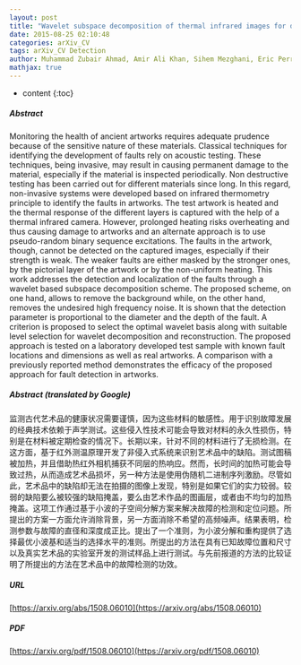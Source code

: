 ```yaml
---
layout: post
title: "Wavelet subspace decomposition of thermal infrared images for defect detection in artworks"
date: 2015-08-25 02:10:48
categories: arXiv_CV
tags: arXiv_CV Detection
author: Muhammad Zubair Ahmad, Amir Ali Khan, Sihem Mezghani, Eric Perrin, Kamel Mouhoubi, Jean-Luc Bodnar, Valeriu Vrabie
mathjax: true
---
```


* content
{:toc}

##### Abstract
Monitoring the health of ancient artworks requires adequate prudence because of the sensitive nature of these materials. Classical techniques for identifying the development of faults rely on acoustic testing. These techniques, being invasive, may result in causing permanent damage to the material, especially if the material is inspected periodically. Non destructive testing has been carried out for different materials since long. In this regard, non-invasive systems were developed based on infrared thermometry principle to identify the faults in artworks. The test artwork is heated and the thermal response of the different layers is captured with the help of a thermal infrared camera. However, prolonged heating risks overheating and thus causing damage to artworks and an alternate approach is to use pseudo-random binary sequence excitations. The faults in the artwork, though, cannot be detected on the captured images, especially if their strength is weak. The weaker faults are either masked by the stronger ones, by the pictorial layer of the artwork or by the non-uniform heating. This work addresses the detection and localization of the faults through a wavelet based subspace decomposition scheme. The proposed scheme, on one hand, allows to remove the background while, on the other hand, removes the undesired high frequency noise. It is shown that the detection parameter is proportional to the diameter and the depth of the fault. A criterion is proposed to select the optimal wavelet basis along with suitable level selection for wavelet decomposition and reconstruction. The proposed approach is tested on a laboratory developed test sample with known fault locations and dimensions as well as real artworks. A comparison with a previously reported method demonstrates the efficacy of the proposed approach for fault detection in artworks.

##### Abstract (translated by Google)
监测古代艺术品的健康状况需要谨慎，因为这些材料的敏感性。用于识别故障发展的经典技术依赖于声学测试。这些侵入性技术可能会导致对材料的永久性损伤，特别是在材料被定期检查的情况下。长期以来，针对不同的材料进行了无损检测。在这方面，基于红外测温原理开发了非侵入式系统来识别艺术品中的缺陷。测试图稿被加热，并且借助热红外相机捕获不同层的热响应。然而，长时间的加热可能会导致过热，从而造成艺术品损坏，另一种方法是使用伪随机二进制序列激励。尽管如此，艺术品中的缺陷却无法在拍摄的图像上发现，特别是如果它们的实力较弱。较弱的缺陷要么被较强的缺陷掩盖，要么由艺术作品的图画层，或者由不均匀的加热掩盖。这项工作通过基于小波的子空间分解方案来解决故障的检测和定位问题。所提出的方案一方面允许消除背景，另一方面消除不希望的高频噪声。结果表明，检测参数与故障的直径和深度成正比。提出了一个准则，为小波分解和重构提供了选择最优小波基和适当的选择水平的准则。所提出的方法在具有已知故障位置和尺寸以及真实艺术品的实验室开发的测试样品上进行测试。与先前报道的方法的比较证明了所提出的方法在艺术品中的故障检测的功效。

##### URL
[https://arxiv.org/abs/1508.06010](https://arxiv.org/abs/1508.06010)

##### PDF
[https://arxiv.org/pdf/1508.06010](https://arxiv.org/pdf/1508.06010)

